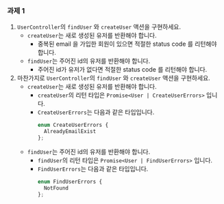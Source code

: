 ### 과제 1
1. `UserController`의 `findUser` 와 `createUser` 액션을 구현하세요.
   - `createUser`는 새로 생성된 유저를 반환해야 합니다.
     - 중복된 email 을 가입한 회원이 있으면 적절한 status code 를 리턴해야 합니다.
   - `findUser`는 주어진 id의 유저를 반환해야 합니다.
     - 주어진 id가 유저가 없다면 적절한 status code 를 리턴해야 합니다.
2. 마찬가지로 `UserController`의 `findUser` 와 `createUser` 액션을 구현하세요.
   - `createUser`는 새로 생성된 유저를 반환해야 합니다.
     - `createUser`의 리턴 타입은 `Promise<User | CreateUserErrors>` 입니다. 
     - `CreateUserErrors`는 다음과 같은 타입입니다.
       ```ts
       enum CreateUserErrors {
         AlreadyEmailExist
       };
       ```
   - `findUser`는 주어진 id의 유저를 반환해야 합니다.
     - `findUser`의 리턴 타입은 `Promise<User | FindUserErrors>` 입니다.
     - `FindUserErrors`는 다음과 같은 타입입니다.
       ```ts
       enum FindUserErrors {
         NotFound
       };
       ```
